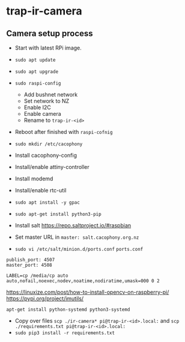 # trap-ir-camera

## Camera setup process

- Start with latest RPi image.
- `sudo apt update`
- `sudo apt upgrade`

- `sudo raspi-config`
    - Add bushnet network
    - Set network to NZ
    - Enable I2C
    - Enable camera
    - Rename to `trap-ir-<id>`

- Reboot after finished with `raspi-cofnig`
- `sudo mkdir /etc/cacophony`
- Install cacophony-config
- Install/enable attiny-controller
- Install modemd
- Install/enable rtc-util
- `sudo apt install -y gpac`
- `sudo apt-get install python3-pip`
- Install salt https://repo.saltproject.io/#raspbian
- Set master URL in `master: salt.cacophony.org.nz`
- `sudo vi /etc/salt/minion.d/ports.conf`
`ports.conf`
```
publish_port: 4507
master_port: 4508
```

`LABEL=cp /media/cp auto auto,nofail,noexec,nodev,noatime,nodiratime,umask=000 0 2`

https://linuxize.com/post/how-to-install-opencv-on-raspberry-pi/
https://pypi.org/project/imutils/


`apt-get install python-systemd python3-systemd`

- Copy over files `scp ./ir-camera* pi@trap-ir-<id>.local:` and `scp ./requirements.txt pi@trap-ir-<id>.local:`
- `sudo pip3 install -r requirements.txt`
